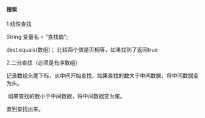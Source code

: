 #### 搜索

1.线性查找

String  变量名 = "查找值";

dest.equals(数组)；	比较两个值是否相等，如果找到了返回true



2.二分查找（必须是有序数组）

记录数组头尾下标，从中间开始查找，如果查找的数大于中间数据，将中间数据变为头。

​																如果查找的数小于中间数据，将中间数据变为尾。

直到查找出来。




